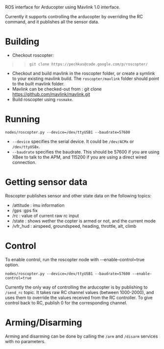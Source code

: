 ROS interface for Arducopter using Mavlink 1.0 interface.

Currently it supports controlling the arducopter by overriding the RC command, and it publishes all the sensor data.


# Building #
  * Checkout roscopter:
> > ` git clone https://pechkas@code.google.com/p/roscopter/ `
  * Checkout and build mavlink in the roscopter folder, or create a symlink to your existing mavlink build. The `roscopter/mavlink` folder should point to the built mavlink folder.
  * Mavlink can be checked-out from : git clone https://github.com/mavlink/mavlink.git
  * Build roscopter using `rosmake`.


# Running #
```
nodes/roscopter.py --device=/dev/ttyUSB1 --baudrate=57600 
```

  * `--device` specifies the serial device. It could be `/dev/ACMx` or `/dev/ttyUSBx`.
  * `--baudrate` specifies the baudrate. This should be 57600 if you are using XBee to talk to the APM, and 115200 if you are using a direct wired connection.


# Getting sensor data #
Roscopter publishes sensor and other state data on the following topics:

  * /attitude : imu information
  * /gps :gps fix
  * /rc : value of current raw rc input
  * /state : shows wether the copter is armed or not, and the current mode
  * /vfr\_hud : airspeed, groundspeed, heading, throttle, alt, climb

# Control #
To enable control, run the roscopter node with --enable-control=true option.
```
nodes/roscopter.py --device=/dev/ttyUSB1 --baudrate=57600 --enable-control=true
```
Currently the only way of controlling the arducopter is by publishing to `/send_rc` topic. It takes raw RC channel values (between 1000-2000), and uses them to override the values received from the RC controller. To give control back to RC, publish 0 for the corresponding channel.

# Arming/Disarming #
Arming and disarming can be done by calling the `/arm` and `/disarm` services with no parameters.